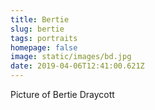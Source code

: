 ```yaml
---
title: Bertie
slug: bertie
tags: portraits
homepage: false
image: static/images/bd.jpg
date: 2019-04-06T12:41:00.621Z
---
```

Picture of Bertie Draycott
